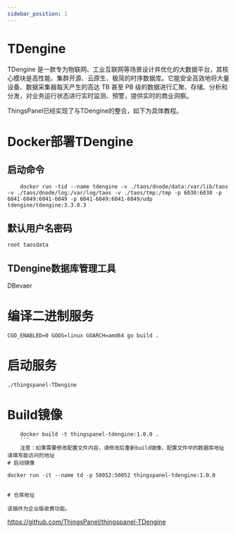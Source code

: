 ```yaml
---
sidebar_position: 1
---
```

# TDengine

TDengine 是一款专为物联网、工业互联网等场景设计并优化的大数据平台，其核心模块是高性能、集群开源、云原生、极简的时序数据库。它能安全高效地将大量设备、数据采集器每天产生的高达 TB 甚至 PB 级的数据进行汇聚、存储、分析和分发，对业务运行状态进行实时监测、预警，提供实时的商业洞察。

ThingsPanel已经实现了与TDengine的整合，如下为具体教程。

# Docker部署TDengine
## 启动命令
```
    docker run -tid --name tdengine -v ./taos/dnode/data:/var/lib/taos -v ./taos/dnode/log:/var/log/taos -v ./taos/tmp:/tmp -p 6030:6030 -p 6041-6049:6041-6049 -p 6041-6049:6041-6049/udp tdengine/tdengine:3.3.0.3
```
## 默认用户名密码
```
root taosdata
```

## TDengine数据库管理工具
DBevaer

# 编译二进制服务
  ```  
  CGO_ENABLED=0 GOOS=linux GOARCH=amd64 go build .
  ```
# 启动服务
    ./thingspanel-TDengine

# Build镜像
```
    docker build -t thingspanel-tdengine:1.0.0 . 
    ```
    注意：如果需要修改配置文件内容，请修改后重新build镜像，配置文件中的数据库地址请填写能访问的地址
# 启动镜像
```
    docker run -it --name td -p 50052:50052 thingspanel-tdengine:1.0.0
```

# 仓库地址

该插件为企业版收费功能。
```

https://github.com/ThingsPanel/thingspanel-TDengine
```